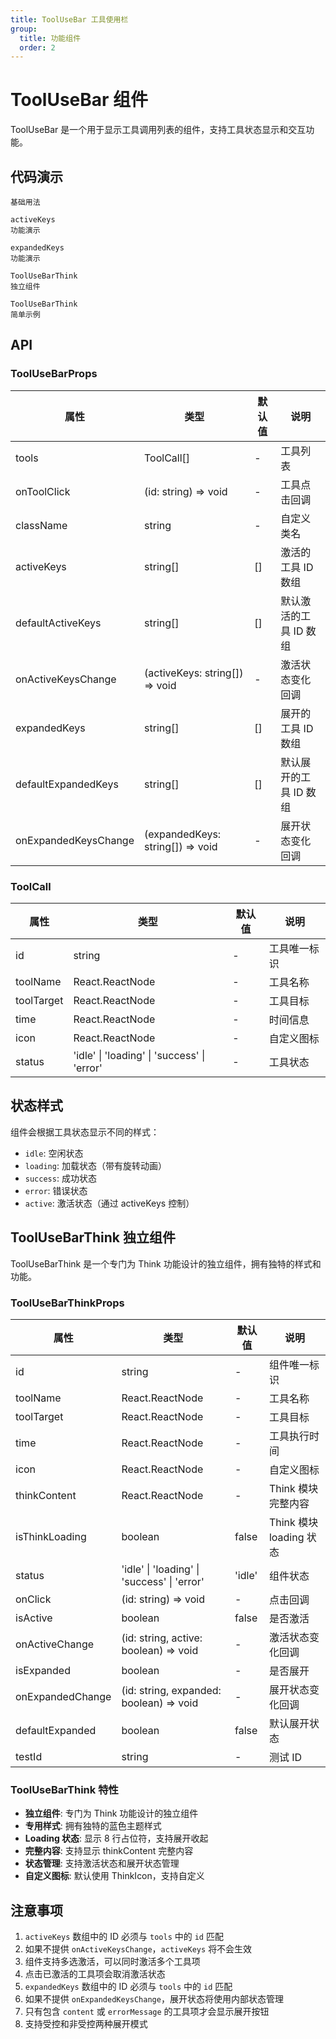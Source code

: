 ```yaml
---
title: ToolUseBar 工具使用栏
group:
  title: 功能组件
  order: 2
---
```


# ToolUseBar 组件

ToolUseBar 是一个用于显示工具调用列表的组件，支持工具状态显示和交互功能。

## 代码演示

<code src="../demos/tool-use-bar-basic.tsx">基础用法</code>

<code src="../demos/tool-use-bar-active-keys.tsx">activeKeys 功能演示</code>

<code src="../demos/tool-use-bar-expanded-keys.tsx">expandedKeys 功能演示</code>

<code src="../demos/tool-use-bar-think-standalone.tsx">ToolUseBarThink 独立组件</code>

<code src="../demos/tool-use-bar-think-simple.tsx">ToolUseBarThink 简单示例</code>

## API

### ToolUseBarProps

| 属性                 | 类型                             | 默认值 | 说明                   |
| -------------------- | -------------------------------- | ------ | ---------------------- |
| tools                | ToolCall[]                       | -      | 工具列表               |
| onToolClick          | (id: string) => void             | -      | 工具点击回调           |
| className            | string                           | -      | 自定义类名             |
| activeKeys           | string[]                         | []     | 激活的工具 ID 数组     |
| defaultActiveKeys    | string[]                         | []     | 默认激活的工具 ID 数组 |
| onActiveKeysChange   | (activeKeys: string[]) => void   | -      | 激活状态变化回调       |
| expandedKeys         | string[]                         | []     | 展开的工具 ID 数组     |
| defaultExpandedKeys  | string[]                         | []     | 默认展开的工具 ID 数组 |
| onExpandedKeysChange | (expandedKeys: string[]) => void | -      | 展开状态变化回调       |

### ToolCall

| 属性       | 类型                                        | 默认值 | 说明         |
| ---------- | ------------------------------------------- | ------ | ------------ |
| id         | string                                      | -      | 工具唯一标识 |
| toolName   | React.ReactNode                             | -      | 工具名称     |
| toolTarget | React.ReactNode                             | -      | 工具目标     |
| time       | React.ReactNode                             | -      | 时间信息     |
| icon       | React.ReactNode                             | -      | 自定义图标   |
| status     | 'idle' \| 'loading' \| 'success' \| 'error' | -      | 工具状态     |

## 状态样式

组件会根据工具状态显示不同的样式：

- `idle`: 空闲状态
- `loading`: 加载状态（带有旋转动画）
- `success`: 成功状态
- `error`: 错误状态
- `active`: 激活状态（通过 activeKeys 控制）

## ToolUseBarThink 独立组件

ToolUseBarThink 是一个专门为 Think 功能设计的独立组件，拥有独特的样式和功能。

### ToolUseBarThinkProps

| 属性             | 类型                                        | 默认值 | 说明                    |
| ---------------- | ------------------------------------------- | ------ | ----------------------- |
| id               | string                                      | -      | 组件唯一标识            |
| toolName         | React.ReactNode                             | -      | 工具名称                |
| toolTarget       | React.ReactNode                             | -      | 工具目标                |
| time             | React.ReactNode                             | -      | 工具执行时间            |
| icon             | React.ReactNode                             | -      | 自定义图标              |
| thinkContent     | React.ReactNode                             | -      | Think 模块完整内容      |
| isThinkLoading   | boolean                                     | false  | Think 模块 loading 状态 |
| status           | 'idle' \| 'loading' \| 'success' \| 'error' | 'idle' | 组件状态                |
| onClick          | (id: string) => void                        | -      | 点击回调                |
| isActive         | boolean                                     | false  | 是否激活                |
| onActiveChange   | (id: string, active: boolean) => void       | -      | 激活状态变化回调        |
| isExpanded       | boolean                                     | -      | 是否展开                |
| onExpandedChange | (id: string, expanded: boolean) => void     | -      | 展开状态变化回调        |
| defaultExpanded  | boolean                                     | false  | 默认展开状态            |
| testId           | string                                      | -      | 测试 ID                 |

### ToolUseBarThink 特性

- **独立组件**: 专门为 Think 功能设计的独立组件
- **专用样式**: 拥有独特的蓝色主题样式
- **Loading 状态**: 显示 8 行占位符，支持展开收起
- **完整内容**: 支持显示 thinkContent 完整内容
- **状态管理**: 支持激活状态和展开状态管理
- **自定义图标**: 默认使用 ThinkIcon，支持自定义

## 注意事项

1. `activeKeys` 数组中的 ID 必须与 `tools` 中的 `id` 匹配
2. 如果不提供 `onActiveKeysChange`，`activeKeys` 将不会生效
3. 组件支持多选激活，可以同时激活多个工具项
4. 点击已激活的工具项会取消激活状态
5. `expandedKeys` 数组中的 ID 必须与 `tools` 中的 `id` 匹配
6. 如果不提供 `onExpandedKeysChange`，展开状态将使用内部状态管理
7. 只有包含 `content` 或 `errorMessage` 的工具项才会显示展开按钮
8. 支持受控和非受控两种展开模式
